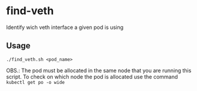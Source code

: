 # find-veth
Identify wich veth interface a given pod is using

## Usage
`./find_veth.sh <pod_name>`

OBS.: The pod must be allocated in the same node that you are running this script. To check on which node the pod is allocated use the command `kubectl get po -o wide`
